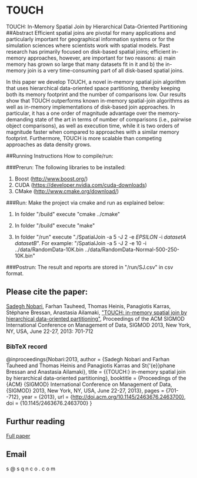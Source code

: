 # TOUCH
TOUCH: In-Memory Spatial Join by Hierarchical Data-Oriented Partitioning
##Abstract
Efficient spatial joins are pivotal for many applications and particularly important for geographical information systems or for the simulation sciences where scientists work with spatial models. Past research has primarily focused on disk-based spatial joins; efficient in-memory approaches, however, are important for two reasons: a) main memory has grown so large that many datasets fit in it and b) the in-memory join is a very time-consuming part of all disk-based spatial joins.

In this paper we develop TOUCH, a novel in-memory spatial join algorithm that uses hierarchical data-oriented space partitioning, thereby keeping both its memory footprint and the number of comparisons low. Our results show that TOUCH outperforms known in-memory spatial-join algorithms as well as in-memory implementations of disk-based join approaches. In particular, it has a one order of magnitude advantage over the memory-demanding state of the art in terms of number of comparisons (i.e., pairwise object comparisons), as well as execution time, while it is two orders of magnitude faster when compared to approaches with a similar memory footprint. Furthermore, TOUCH is more scalable than competing approaches as data density grows.

##Running Instructions
How to compile/run:

###Prerun:
The following libraries to be installed:
1. Boost (http://www.boost.org/)
2. CUDA (https://developer.nvidia.com/cuda-downloads)
3. CMake (http://www.cmake.org/download/)

###Run:
Make the project via cmake and run as explained below:

1. In folder "/build" execute "cmake ../cmake"

2. In folder "/build" execute "make"

3. In folder "/run" execute "./SpatialJoin -a 5 -J 2 -e $EPSILON$ -i $datasetA$ $datasetB$".
For example: "/SpatialJoin -a 5 -J 2 -e 10 -i ../data/RandomData-10K.bin ../data/RandomData-Normal-500-250-10K.bin"

###Postrun:
The result and reports are stored in "/run/SJ.csv" in csv format.

## Please cite the paper:
[Sadegh Nobari](http://bit.ly/NOB-GS), Farhan Tauheed, Thomas Heinis, Panagiotis Karras, Stéphane Bressan, Anastasia Ailamaki,
["TOUCH: in-memory spatial join by hierarchical data-oriented partitioning"](http://bit.ly/TOUCH-nobari),
Proceedings of the ACM SIGMOD International Conference on Management of Data, SIGMOD 2013, New York, NY, USA, June 22-27, 2013: 701-712

### BibTeX record

 @inproceedings{Nobari:2013,
  author    = {Sadegh Nobari and
               Farhan Tauheed and
               Thomas Heinis and
               Panagiotis Karras and
               St{\'{e}}phane Bressan and
               Anastasia Ailamaki},
  title     = {{TOUCH:} in-memory spatial join by hierarchical data-oriented partitioning},
  booktitle = {Proceedings of the {ACM} {SIGMOD} International Conference on Management
               of Data, {SIGMOD} 2013, New York, NY, USA, June 22-27, 2013},
  pages     = {701--712},
  year      = {2013},
  url       = {http://doi.acm.org/10.1145/2463676.2463700},
  doi       = {10.1145/2463676.2463700}
}
 
## Furthur reading
[Full paper](http://bit.ly/TOUCH-nobari)

## Email
s @ s q n c o . c o m 
